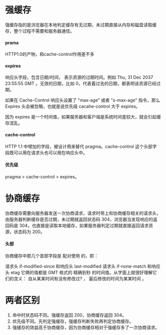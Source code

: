 # 强缓存
强缓存指的是浏览器在本地判定缓存有无过期，未过期直接从内存和磁盘读取缓存，整个过程不需要和服务器通信。 
#### prama
HTTP1.0的产物，和cache-control作用差不多
#### expires
响应头字段，包含日期/时间， 表示资源的过期时间。例如 Thu, 31 Dec 2037 23:55:55 GMT 。无效的日期，比如 0，代表着过去的日期，都表明该资源已经过期。

如果在 Cache-Control 响应头设置了 "max-age" 或者 "s-max-age" 指令，那么 Expires 头会被忽略，也就是说优先级 cacahe-control 大于 expires。

因为 expires 是一个时间值，如果服务器和客户端是系统时间差较大，就会引起缓存混乱。
#### cache-control
HTTP 1.1 中增加的字段，被设计用来替代 pragma。cache-control 这个头部字段既可以用在请求头也可以用在响应头中。

#### 优先级
pragma > cache-control > expires。

# 协商缓存
协商缓存需要向服务器发送一次协商请求，请求时带上和协商缓存相关的请求头，由服务器判断缓存是否过期，未过期就返回状态码 304，浏览器当发现响应的返回码是 304，也直接是读取本地缓存，如果服务器判定过期就直接返回请求资源，状态码为 200。
#### 头部
协商缓存中那几个首部字段是 配对使用 的，即：

请求头 if-modified-since 和响应头 last-modified
请求头 if-none-match 和响应头 etag
它俩的值都是 GMT 格式的 精确到秒 的时间值。从字面上就很好理解它们的含义： 自从某某时间有没有修改过? ， 最后修改的时间为某某时间 。

# 两者区别
1. 命中时状态码不同。强缓存返回 200，协商缓存返回 304。
2. 优先级不同。先判定强缓存，强缓存判断失败再判定协商缓存。
3. 强缓存的效益高于协商缓存，因为协商缓存相对于强缓存多了一次协商请求。